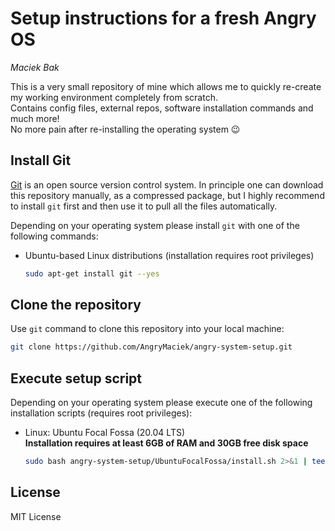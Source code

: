 # Setup instructions for a fresh Angry OS
*Maciek Bak*  

This is a very small repository of mine which allows me to quickly re-create my working environment completely from scratch.  
Contains config files, external repos, software installation commands and much more!  
No more pain after re-installing the operating system :wink:

## Install Git

[Git](https://git-scm.com/) is an open source version control system. In principle one can download this repository manually, as a compressed package, but I highly recommend to install `git` first and then use it to pull all the files automatically.  

Depending on your operating system please install `git` with one of the following commands:

* Ubuntu-based Linux distributions (installation requires root privileges)
  ```bash
  sudo apt-get install git --yes
  ```

## Clone the repository

Use `git` command to clone this repository into your local machine:
```bash
git clone https://github.com/AngryMaciek/angry-system-setup.git
```

## Execute setup script

Depending on your operating system please execute one of the following installation scripts (requires root privileges):

* Linux: Ubuntu Focal Fossa (20.04 LTS)  
  **Installation requires at least 6GB of RAM and 30GB free disk space**  
  ```bash
  sudo bash angry-system-setup/UbuntuFocalFossa/install.sh 2>&1 | tee angry-system-setup/setup.log
  ```

## License

MIT License
